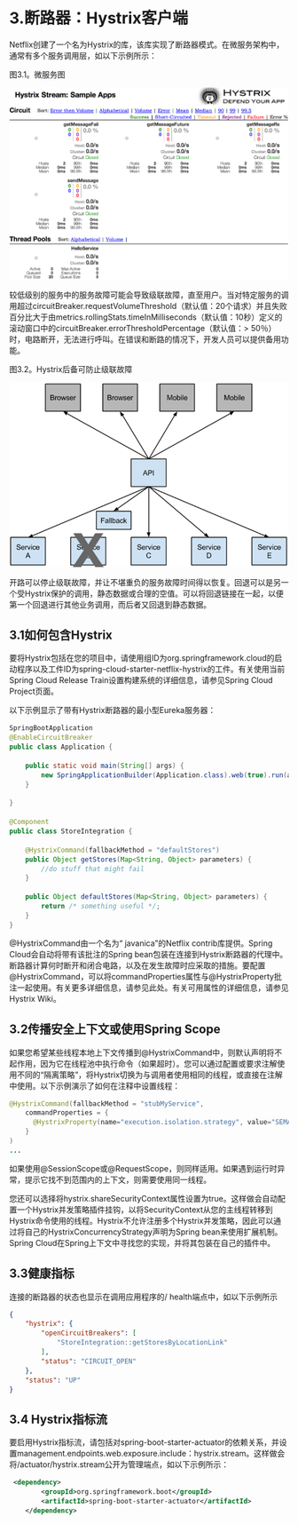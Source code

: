 # 3.断路器：Hystrix客户端

Netflix创建了一个名为Hystrix的库，该库实现了断路器模式。在微服务架构中，通常有多个服务调用层，如以下示例所示：

图3.1。微服务图

![image-20200724111536637](image/image-20200724111536637.png)

较低级别的服务中的服务故障可能会导致级联故障，直至用户。当对特定服务的调用超过circuitBreaker.requestVolumeThreshold（默认值：20个请求）并且失败百分比大于由metrics.rollingStats.timeInMilliseconds（默认值：10秒）定义的滚动窗口中的circuitBreaker.errorThresholdPercentage（默认值：> 50％）时，电路断开，无法进行呼叫。在错误和断路的情况下，开发人员可以提供备用功能。

图3.2。Hystrix后备可防止级联故障

![image-20200724111943278](image/image-20200724111943278.png)

开路可以停止级联故障，并让不堪重负的服务故障时间得以恢复。回退可以是另一个受Hystrix保护的调用，静态数据或合理的空值。可以将回退链接在一起，以便第一个回退进行其他业务调用，而后者又回退到静态数据。

## 3.1如何包含Hystrix

要将Hystrix包括在您的项目中，请使用组ID为org.springframework.cloud的启动程序以及工件ID为spring-cloud-starter-netflix-hystrix的工件。有关使用当前Spring Cloud Release Train设置构建系统的详细信息，请参见Spring Cloud Project页面。

以下示例显示了带有Hystrix断路器的最小型Eureka服务器：

```java
SpringBootApplication
@EnableCircuitBreaker
public class Application {

    public static void main(String[] args) {
        new SpringApplicationBuilder(Application.class).web(true).run(args);
    }

}

@Component
public class StoreIntegration {

    @HystrixCommand(fallbackMethod = "defaultStores")
    public Object getStores(Map<String, Object> parameters) {
        //do stuff that might fail
    }

    public Object defaultStores(Map<String, Object> parameters) {
        return /* something useful */;
    }
}
```

@HystrixCommand由一个名为“ javanica”的Netflix contrib库提供。Spring Cloud会自动将带有该批注的Spring bean包装在连接到Hystrix断路器的代理中。断路器计算何时断开和闭合电路，以及在发生故障时应采取的措施。要配置@HystrixCommand，可以将commandProperties属性与@HystrixProperty批注一起使用。有关更多详细信息，请参见此处。有关可用属性的详细信息，请参见Hystrix Wiki。

## 3.2传播安全上下文或使用Spring Scope

如果您希望某些线程本地上下文传播到@HystrixCommand中，则默认声明将不起作用，因为它在线程池中执行命令（如果超时）。您可以通过配置或要求注解使用不同的“隔离策略”，将Hystrix切换为与调用者使用相同的线程，或直接在注解中使用。以下示例演示了如何在注释中设置线程：

```java
@HystrixCommand(fallbackMethod = "stubMyService",
    commandProperties = {
      @HystrixProperty(name="execution.isolation.strategy", value="SEMAPHORE")
    }
)
...
```

如果使用@SessionScope或@RequestScope，则同样适用。如果遇到运行时异常，提示它找不到范围内的上下文，则需要使用同一线程。

您还可以选择将hystrix.shareSecurityContext属性设置为true。这样做会自动配置一个Hystrix并发策略插件挂钩，以将SecurityContext从您的主线程转移到Hystrix命令使用的线程。Hystrix不允许注册多个Hystrix并发策略，因此可以通过将自己的HystrixConcurrencyStrategy声明为Spring bean来使用扩展机制。Spring Cloud在Spring上下文中寻找您的实现，并将其包装在自己的插件中。

## 3.3健康指标

连接的断路器的状态也显示在调用应用程序的/ health端点中，如以下示例所示

```json
{
    "hystrix": {
        "openCircuitBreakers": [
            "StoreIntegration::getStoresByLocationLink"
        ],
        "status": "CIRCUIT_OPEN"
    },
    "status": "UP"
}
```

## 3.4 Hystrix指标流

要启用Hystrix指标流，请包括对spring-boot-starter-actuator的依赖关系，并设置management.endpoints.web.exposure.include：hystrix.stream。这样做会将/actuator/hystrix.stream公开为管理端点，如以下示例所示：

```xml
 <dependency>
        <groupId>org.springframework.boot</groupId>
        <artifactId>spring-boot-starter-actuator</artifactId>
    </dependency>
```

